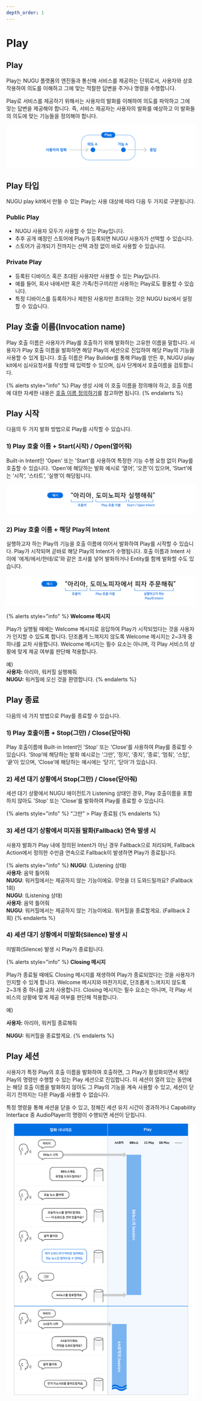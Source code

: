 ```yaml
---
depth_order: 1
---
```


# Play

## Play

Play는 NUGU 플랫폼의 엔진들과 통신해 서비스를 제공하는 단위로서, 사용자와 상호 작용하여 의도를 이해하고 그에 맞는 적절한 답변을 주거나 명령을 수행합니다.

Play로 서비스를 제공하기 위해서는 사용자의 발화를 이해하여 의도를 파악하고 그에 맞는 답변을 제공해야 합니다. 즉, 서비스 제공자는 사용자의 발화를 예상하고 이 발화들의 의도에 맞는 기능들을 정의해야 합니다.

![](assets/images/nugu-play-01.png)

## Play 타입

NUGU play kit에서 만들 수 있는 Play는 사용 대상에 따라 다음 두 가지로 구분됩니다.

### Public Play

* NUGU 사용자 모두가 사용할 수 있는 Play입니다.
* 추후 공개 예정인 스토어에 Play가 등록되면 NUGU 사용자가 선택할 수 있습니다.
* 스토어가 공개되기 전까지는 선택 과정 없이 바로 사용할 수 있습니다.

### Private Play

* 등록된 디바이스 혹은 초대된 사용자만 사용할 수 있는 Play입니다.
* 예를 들어, 회사 내에서만 혹은 가족/친구끼리만 사용하는 Play로도 활용할 수 있습니다.
* 특정 디바이스를 등록하거나 제한된 사용자만 초대하는 것은 NUGU biz에서 설정할 수 있습니다.

## Play 호출 이름(Invocation name)

Play 호출 이름은 사용자가 Play를 호출하기 위해 발화하는 고유한 이름을 말합니다. 사용자가 Play 호출 이름을 발화하면 해당 Play의 세션으로 진입하여 해당 Play의 기능을 사용할 수 있게 됩니다. 호출 이름은 Play Builder를 통해 Play를 만든 후, NUGU play kit에서 심사요청서를 작성할 때 입력할 수 있으며, 심사 단계에서 호출이름을 검토합니다.

{% alerts style="info" %}
Play 생성 시에 이 호출 이름을 정의해야 하고, 호출 이름에 대한 자세한 내용은 [호출 이름 정의하기](../../play-registration-and-review/register-a-play#define-an-invocation-name)를 참고하면 됩니다.
{% endalerts %}

## Play 시작

다음의 두 가지 발화 방법으로 Play를 시작할 수 있습니다.

### 1) Play 호출 이름 + Start(시작) / Open(열어줘)

Built-in Intent인 'Open' 또는 'Start'를 사용하여 특정한 기능 수행 요청 없이 Play를 호출할 수 있습니다. ‘Open’에 해당하는 발화 예시로 ‘열어’, ‘오픈’이 있으며, ‘Start’에는 ‘시작’, ‘스타트’, ‘실행’이 해당됩니다.

![](assets/images/play-01.png)

### 2) Play 호출 이름 + 해당 Play의 Intent

실행하고자 하는 Play의 기능을 호출 이름에 이어서 발화하여 Play를 시작할 수 있습니다. Play가 시작되며 곧바로 해당 Play의 Intent가 수행됩니다. 호출 이름과 Intent 사이에 '에게/에서/한테/로'와 같은 조사를 넣어 발화하거나 Entity를 함께 발화할 수도 있습니다.

![](assets/images/play-02.png)

{% alerts style="info" %}
**Welcome 메시지**

Play가 실행될 때에는 Welcome 메시지로 응답하여 Play가 시작되었다는 것을 사용자가 인지할 수 있도록 합니다. 단조롭게 느껴지지 않도록 Welcome 메시지는 2~3개 중 하나를 교차 사용합니다. Welcome 메시지는 필수 요소는 아니며, 각 Play 서비스의 상황에 맞게 제공 여부를 판단해 적용합니다.

예)\
**사용자:** 아리아, 워커힐 실행해줘\
**NUGU:** 워커힐에 오신 것을 환영합니다.
{% endalerts %}

## Play 종료

다음의 네 가지 방법으로 Play를 종료할 수 있습니다.

### 1) Play 호출이름 + Stop(그만) / Close(닫아줘)

Play 호출이름에 Built-in Intent인 'Stop' 또는 'Close'를 사용하여 Play를 종료할 수 있습니다. ‘Stop’에 해당하는 발화 예시로는 ‘그만’, ‘정지’, ‘중지’, ‘종료’, ‘멈춰’, ‘스탑’, ‘끝’이 있으며, ‘Close’에 해당하는 예시에는 ‘닫기’, ‘닫아’가 있습니다.

### 2) 세션 대기 상황에서 Stop(그만) / Close(닫아줘)

세션 대기 상황에서 NUGU 에이전트가 Listening 상태인 경우, Play 호출이름을 포함하지 않아도 'Stop' 또는 'Close'를 발화하여 Play를 종료할 수 있습니다.

{% alerts style="info" %}
“그만” > Play 종료됨
{% endalerts %}

### 3) 세션 대기 상황에서 미지원 발화(Fallback) 연속 발생 시

사용자 발화가 Play 내에 정의된 Intent가 아닌 경우 Fallback으로 처리되며, Fallback Action에서 정의한 수만큼 연속으로 Fallback이 발생하면 Play가 종료됩니다.

{% alerts style="info" %}
**NUGU**: (Listening 상태)\
**사용자**: 음악 틀어줘\
**NUGU**: 워커힐에서는 제공하지 않는 기능이에요. 무엇을 더 도와드릴까요? (Fallback 1회)\
**NUGU**: (Listening 상태)\
**사용자**: 음악 틀어줘\
**NUGU**: 워커힐에서는 제공하지 않는 기능이에요. 워커힐을 종료할게요. (Fallback 2회)
{% endalerts %}

### 4) 세션 대기 상황에서 미발화(Silence) 발생 시

미발화(Silence) 발생 시 Play가 종료됩니다.

{% alerts style="info" %}
**Closing 메시지**

Play가 종료될 때에도 Closing 메시지를 재생하여 Play가 종료되었다는 것을 사용자가 인지할 수 있게 합니다. Welcome 메시지와 마찬가지로, 단조롭게 느껴지지 않도록 2~3개 중 하나를 교차 사용합니다. Closing 메시지는 필수 요소는 아니며, 각 Play 서비스의 상황에 맞게 제공 여부를 판단해 적용합니다.

예)

**사용자:** 아리아, 워커힐 종료해줘

**NUGU:** 워커힐을 종료할게요.
{% endalerts %}

## Play 세션

사용자가 특정 Play의 호출 이름을 발화하여 호출하면, 그 Play가 활성화되면서 해당 Play의 명령만 수행할 수 있는 Play 세션으로 진입합니다. 이 세션이 열려 있는 동안에는 해당 호출 이름을 발화하지 않아도 그 Play의 기능을 계속 사용할 수 있고, 세션이 닫히기 전까지는 다른 Play를 사용할 수 없습니다.

특정 명령을 통해 세션을 닫을 수 있고, 정해진 세션 유지 시간이 경과하거나 Capability Interface 중 AudioPlayer의 명령이 수행되면 세션이 닫힙니다.

![](assets/images/play-03.png)
